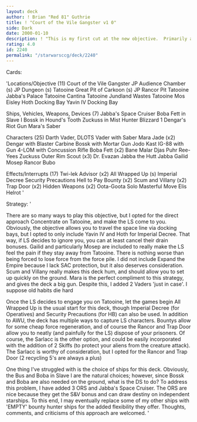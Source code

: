 ```yaml
---
layout: deck
author: ! Brian "Red 81" Guthrie
title: ! "Court of the Vile Gangster v1 0"
side: Dark
date: 2000-01-10
description: ! "This is my first cut at the new objective.  Primarily a ground pounder withcapturing and Scum and Villany.  Be brutal, but constructive"
rating: 4.0
id: 2240
permalink: "/starwarsccg/deck/2240"
---
```

Cards: 

'Locations/Objective (11)
Court of the Vile Gangster
JP Audience Chamber (s)
JP Dungeon (s)
Tatooine Great Pit of Carkoon (s)
JP Rancor Pit
Tatooine Jabba's Palace
Tatooine Cantina
Tatooine Jundland Wastes
Tatooine Mos Eisley
Hoth Docking Bay
Yavin IV Docking Bay

Ships, Vehicles, Weapons, Devices (7)
Jabba's Space Cruiser
Boba Fett in Slave I
Bossk in Hound's Tooth
Zuckuss in Mist Hunter
Blizzard 1
Dengar's Riot Gun
Mara's Saber

Characters (25)
Darth Vader, DLOTS
Vader with Saber
Mara Jade (x2)
Dengar with Blaster Carbine
Bossk with Mortar Gun
Jodo Kast
IG-88 with Gun
4-LOM with Concussion Rifle
Boba Fett (x2)
Bane Malar
Djas Puhr
Ree-Yees
Zuckuss
Outer Rim Scout (x3)
Dr. Evazan
Jabba the Hutt
Jabba
Gailid
Mosep
Rancor
Bubo

Effects/Interrupts (17)
Twi-lek Advisor (x2)
All Wrapped Up (s)
Imperial Decree
Security Precautions
Hell to Pay
Bounty (x2)
Scum and Villany (x2)
Trap Door (x2)
Hidden Weapons (x2)
Oota-Goota Solo
Masterful Move
Elis Helrot '

Strategy: '

There are so many ways to play this objective, but I opted for the direct approach Concentrate on Tatooine, and make the LS come to you.
Obviously, the objective allows you to travel the space line via docking bays, but I opted to only include Yavin IV and Hoth for Imperial Decree.  That way, if LS decides to ignore you, you can at least cancel their drain bonuses.
Gailid and particularly Mosep are included to really make the LS feel the pain if they stay away from Tatooine.  There is nothing worse than being forced to lose force from the force pile.  I did not include Expand the Empire because I lack SAC protection, but it also deserves consideration.
Scum and Villany really makes this deck hum, and should allow you to set up quickly on the ground.  Mara is the perfect compliment to this strategy, and gives the deck a big gun.  Despite this, I added 2 Vaders 'just in case'.  I suppose old habits die hard

Once the LS decides to engage you on Tatooine, let the games begin  All Wrapped Up is the usual start for this deck, though Imperial Decree (for Operatives) and Security Precautions (for HB) can also be used.  In addition to AWU, the deck has multiple ways to capture LS characters.
Bountys allow for some cheap force regeneration, and of course the Rancor and Trap Door allow you to neatly (and painfully for the LS) dispose of your prisoners.  Of course, the Sarlacc is the other option, and could be easily incorporated with the addition of 2 Skiffs (to protect your aliens from the creature attack).
The Sarlacc is worthy of consideration, but I opted for the Rancor and Trap Door (2 recycling 5's are always a plus)

One thing I've struggled with is the choice of ships for this deck.  Obviously, the Bus and Boba in Slave I are the natural choices; however, since Bossk and Boba are also needed on the ground, what is the DS to do?
To address this problem, I have added 3 ORS and Jabba's Space Cruiser.  The ORS are nice because they get the S&V bonus and can draw destiny on independent starships.  To this end, I may eventually replace some of my other ships with 'EMPTY' bounty hunter ships for the added flexibility they offer.
Thoughts, comments, and criticisms of this approach are welcomed.
'
